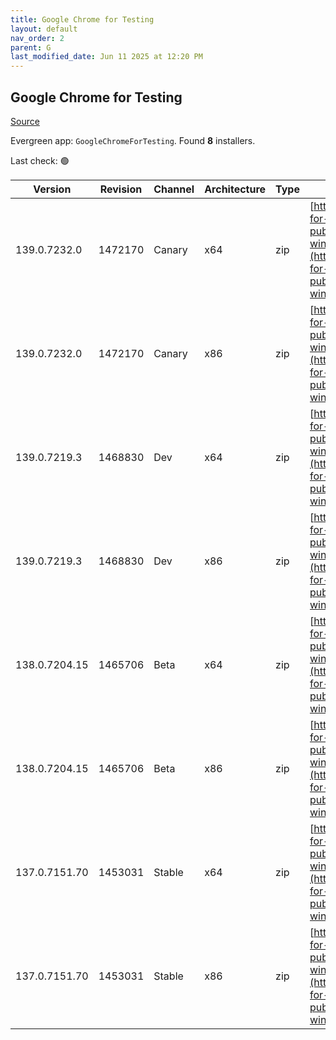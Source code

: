 ```yaml
---
title: Google Chrome for Testing
layout: default
nav_order: 2
parent: G
last_modified_date: Jun 11 2025 at 12:20 PM
---
```


## Google Chrome for Testing

[Source](https://googlechromelabs.github.io/chrome-for-testing/)

Evergreen app: `GoogleChromeForTesting`. Found **8** installers.

Last check: 🟢

| Version       | Revision | Channel | Architecture | Type | URI                                                                                                                                                                                            |
| ------------- | -------- | ------- | ------------ | ---- | ---------------------------------------------------------------------------------------------------------------------------------------------------------------------------------------------- |
| 139.0.7232.0  | 1472170  | Canary  | x64          | zip  | [https://storage.googleapis.com/chrome-for-testing-public/139.0.7232.0/win64/chrome-win64.zip](https://storage.googleapis.com/chrome-for-testing-public/139.0.7232.0/win64/chrome-win64.zip)   |
| 139.0.7232.0  | 1472170  | Canary  | x86          | zip  | [https://storage.googleapis.com/chrome-for-testing-public/139.0.7232.0/win32/chrome-win32.zip](https://storage.googleapis.com/chrome-for-testing-public/139.0.7232.0/win32/chrome-win32.zip)   |
| 139.0.7219.3  | 1468830  | Dev     | x64          | zip  | [https://storage.googleapis.com/chrome-for-testing-public/139.0.7219.3/win64/chrome-win64.zip](https://storage.googleapis.com/chrome-for-testing-public/139.0.7219.3/win64/chrome-win64.zip)   |
| 139.0.7219.3  | 1468830  | Dev     | x86          | zip  | [https://storage.googleapis.com/chrome-for-testing-public/139.0.7219.3/win32/chrome-win32.zip](https://storage.googleapis.com/chrome-for-testing-public/139.0.7219.3/win32/chrome-win32.zip)   |
| 138.0.7204.15 | 1465706  | Beta    | x64          | zip  | [https://storage.googleapis.com/chrome-for-testing-public/138.0.7204.15/win64/chrome-win64.zip](https://storage.googleapis.com/chrome-for-testing-public/138.0.7204.15/win64/chrome-win64.zip) |
| 138.0.7204.15 | 1465706  | Beta    | x86          | zip  | [https://storage.googleapis.com/chrome-for-testing-public/138.0.7204.15/win32/chrome-win32.zip](https://storage.googleapis.com/chrome-for-testing-public/138.0.7204.15/win32/chrome-win32.zip) |
| 137.0.7151.70 | 1453031  | Stable  | x64          | zip  | [https://storage.googleapis.com/chrome-for-testing-public/137.0.7151.70/win64/chrome-win64.zip](https://storage.googleapis.com/chrome-for-testing-public/137.0.7151.70/win64/chrome-win64.zip) |
| 137.0.7151.70 | 1453031  | Stable  | x86          | zip  | [https://storage.googleapis.com/chrome-for-testing-public/137.0.7151.70/win32/chrome-win32.zip](https://storage.googleapis.com/chrome-for-testing-public/137.0.7151.70/win32/chrome-win32.zip) |

